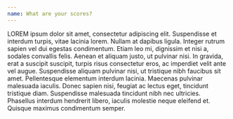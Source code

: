 ```yaml
---
name: What are your scores?
---
```


LOREM ipsum dolor sit amet, consectetur adipiscing elit. Suspendisse et interdum turpis, vitae lacinia lorem. Nullam at dapibus ligula. Integer rutrum sapien vel dui egestas condimentum. Etiam leo mi, dignissim et nisi a, sodales convallis felis. Aenean et aliquam justo, ut pulvinar nisi. In gravida, erat a suscipit suscipit, turpis risus consectetur eros, ac imperdiet velit ante vel augue. Suspendisse aliquam pulvinar nisi, ut tristique nibh faucibus sit amet. Pellentesque elementum interdum lacinia. Maecenas pulvinar malesuada iaculis. Donec sapien nisi, feugiat ac lectus eget, tincidunt tristique diam. Suspendisse malesuada tincidunt nibh nec ultricies. Phasellus interdum hendrerit libero, iaculis molestie neque eleifend et. Quisque maximus condimentum semper.